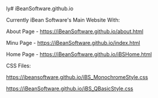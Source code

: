 ly# iBeanSoftware.github.io

Currently iBean Software's Main Website
With:

About Page -  https://iBeanSoftware.github.io/about.html 

Minu Page -  https://iBeanSoftware.github.io/index.html 

Home Page -  https://iBeanSoftware.github.io/iBSHome.html 


CSS Files: 

  https://ibeansoftware.github.io/iBS_MonochromeStyle.css
  
  https://iBeanSoftware.github.io/iBS_QBasicStyle.css 


